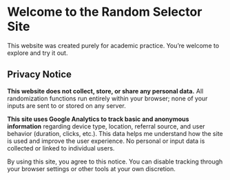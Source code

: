 # Welcome to the Random Selector Site
This website was created purely for academic practice. You’re welcome to explore and try it out.

## Privacy Notice
**This website does not collect, store, or share any personal data.** All randomization functions run entirely within your browser; none of your inputs are sent to or stored on any server.

**This site uses Google Analytics to track basic and anonymous information** regarding device type, location, referral source, and user behavior (duration, clicks, etc.). This data helps me understand how the site is used and improve the user experience. No personal or input data is collected or linked to individual users.

By using this site, you agree to this notice. You can disable tracking through your browser settings or other tools at your own discretion.
